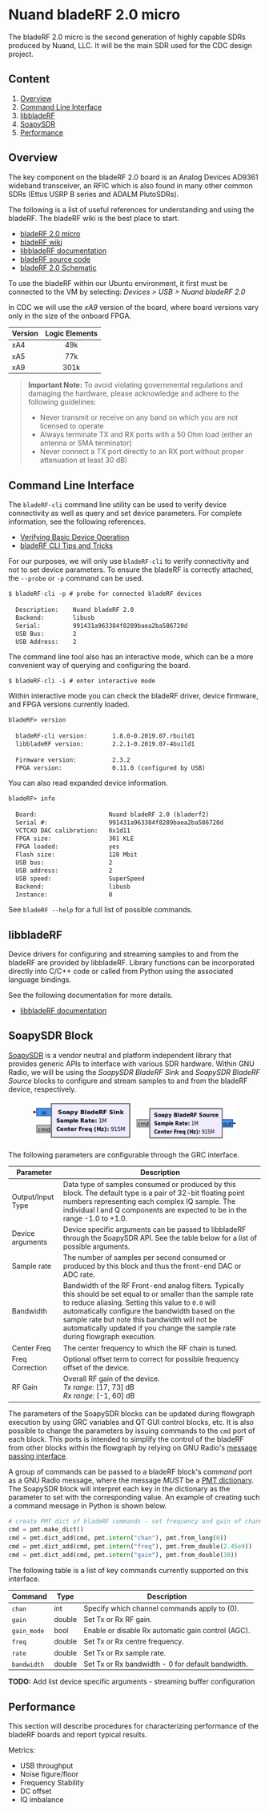 # Nuand bladeRF 2.0 micro

The bladeRF 2.0 micro is the second generation of highly capable SDRs produced
by Nuand, LLC. It will be the main SDR used for the CDC design project.

## Content

1. [Overview](#overview)  
2. [Command Line Interface](#command-line-interface)  
3. [libbladeRF](#libbladerf)
4. [SoapySDR](#soapysdr)
5. [Performance](#performance)

## Overview

The key component on the bladeRF 2.0 board is an Analog Devices AD9361 wideband
transceiver, an RFIC which is also found in many other common SDRs (Ettus
USRP B series and ADALM PlutoSDRs).

The following is a list of useful references for understanding and using the
bladeRF. The bladeRF wiki is the best place to start.

- [bladeRF 2.0 micro](https://www.nuand.com/bladerf-2-0-micro/)
- [bladeRF wiki](https://github.com/Nuand/bladeRF/wiki)
- [libbladeRF documentation](https://nuand.com/bladeRF-doc/libbladeRF/v2.2.1/)
- [bladeRF source code](https://github.com/Nuand/bladeRF)
- [bladeRF 2.0 Schematic](datasheets/bladeRF-micro.pdf)

To use the bladeRF within our Ubuntu environment, it first must be connected to
the VM by selecting: *Devices > USB > Nuand bladeRF 2.0*

In CDC we will use the *xA9* version of the board, where board versions vary
only in the size of the onboard FPGA.

<div align="center">

| Version | Logic Elements |
| ------- | :------------: |
|   xA4   |       49k      |
|   xA5   |       77k      |
|   xA9   |      301k      |

</div>

> **Important Note:** To avoid violating governmental regulations and damaging
> the hardware, please acknowledge and adhere to the following guidelines:
> - Never transmit or receive on any band on which you are not licensed to
> operate
> - Always terminate TX and RX ports with a 50 Ohm load (either an antenna or SMA
> terminator)
> - Never connect a TX port directly to an RX port without proper attenuation
> at least 30 dB)


## Command Line Interface

The `bladeRF-cli` command line utility can be used to verify device connectivity
as well as query and set device parameters. For complete information, see the
following references.

- [Verifying Basic Device Operation](https://github.com/Nuand/bladeRF/wiki/Getting-Started%3A-Verifying-Basic-Device-Operation)
- [bladeRF CLI Tips and Tricks](https://github.com/Nuand/bladeRF/wiki/bladeRF-CLI-Tips-and-Tricks)

For our purposes, we will only use `bladeRF-cli` to verify connectivity and not
to set device parameters. To ensure the bladeRF is correctly attached, the
`--probe` or `-p` command can be used.

```
$ bladeRF-cli -p # probe for connected bladeRF devices

  Description:    Nuand bladeRF 2.0
  Backend:        libusb
  Serial:         991431a963384f8289baea2ba586720d
  USB Bus:        2
  USB Address:    2
```

The command line tool also has an interactive mode, which can be a more
convenient way of querying and configuring the board.

```
$ bladeRF-cli -i # enter interactive mode
```

Within interactive mode you can check the bladeRF driver, device firmware, and
FPGA versions currently loaded.

```
bladeRF> version

  bladeRF-cli version:       1.8.0-0.2019.07.rbuild1
  libbladeRF version:        2.2.1-0.2019.07-4build1

  Firmware version:          2.3.2
  FPGA version:              0.11.0 (configured by USB)
```

You can also read expanded device information.

```
bladeRF> info

  Board:                    Nuand bladeRF 2.0 (bladerf2)
  Serial #:                 991431a963384f8289baea2ba586720d
  VCTCXO DAC calibration:   0x1d11
  FPGA size:                301 KLE
  FPGA loaded:              yes
  Flash size:               128 Mbit
  USB bus:                  2
  USB address:              2
  USB speed:                SuperSpeed
  Backend:                  libusb
  Instance:                 0
```

See `bladeRF --help` for a full list of possible commands.

## libbladeRF

Device drivers for configuring and streaming samples to and from the bladeRF
are provided by libbladeRF. Library functions can be incorporated directly into
C/C++ code or called from Python using the associated language bindings.

See the following documentation for more details.

- [libbladeRF documentation](https://nuand.com/bladeRF-doc/libbladeRF/v2.2.1/)

## SoapySDR Block

[SoapySDR](https://github.com/pothosware/SoapySDR/wiki) is a vendor neutral and
platform independent library that provides generic APIs to interface with
various SDR hardware. Within GNU Radio, we will be using the
*SoapySDR BladeRF Sink* and *SoapySDR BladeRF Source* blocks to configure and
stream samples to and from the bladeRF device, respectively.

<div align="center">

<img src="images/bladeRF_sink.png" width="200" height="80">
<img src="images/bladeRF_source.png" width="200" height="70">

</div>

<br>
The following parameters are configurable through the GRC interface.

<div align="center">

| Parameter         | Description |
| ----------------- | ----------- |
| Output/Input Type | Data type of samples consumed or produced by this block. The default type is a pair of 32-bit floating point numbers representing each complex IQ sample. The individual I and Q components are expected to be in the range -1.0 to +1.0. |
| Device arguments | Device specific arguments can be passed to libbladeRF through the SoapySDR API. See the table below for a list of possible arguments. |
| Sample rate      | The number of samples per second consumed or produced by this block and thus the front-end DAC or ADC rate. |
| Bandwidth        | Bandwidth of the RF Front-end analog filters. Typically this should be set equal to or smaller than the sample rate to reduce aliasing. Setting this value to `0.0` will automatically configure the bandwidth based on the sample rate but note this bandwidth will not be automatically updated if you change the sample rate during flowgraph execution. |
| Center Freq      | The center frequency to which the RF chain is tuned. |
| Freq Correction  | Optional offset term to correct for possible frequency offset of the device. |
| RF Gain          | Overall RF gain of the device. <br>*Tx range:* [17, 73] dB <br>*Rx range:* [-1, 60] dB |

</div>

The parameters of the SoapySDR blocks can be updated during flowgraph execution
by using GRC variables and QT GUI control blocks, etc. It is also possible to
change the parameters by issuing commands to the `cmd` port of each block. This
ports is intended to simplify the control of the bladeRF from other blocks
within the flowgraph by relying on GNU Radio's
[message passing interface](gnuradio#message-passing).

A group of commands can be passed to a bladeRF block's *command* port as a GNU
Radio message, where the message *MUST* be a
[PMT dictionary](gnuradio#polymorphic-types-pmt).
The SoapySDR block will interpret each key in the dictionary as the parameter to
set with the corresponding value. An example of creating such a command message
in Python is shown below.

```python
# create PMT dict of bladeRF commands - set frequency and gain of channel 0
cmd = pmt.make_dict()
cmd = pmt.dict_add(cmd, pmt.intern("chan"), pmt.from_long(0))
cmd = pmt.dict_add(cmd, pmt.intern("freq"), pmt.from_double(2.45e9))
cmd = pmt.dict_add(cmd, pmt.intern("gain"), pmt.from_double(30))
```

The following table is a list of key commands currently supported on this
interface.

<div align="center">

| Command     | Type   | Description                                         |
| ----------- | ------ | --------------------------------------------------- |
| `chan`      | int    | Specify which channel commands apply to (0).        |
| `gain`      | double | Set Tx or Rx RF gain.                               |
| `gain_mode` | bool   | Enable or disable Rx automatic gain control (AGC).  |
| `freq`      | double | Set Tx or Rx centre frequency.                      |
| `rate`      | double | Set Tx or Rx sample rate.                           |
| `bandwidth` | double | Set Tx or Rx bandwidth - 0 for default bandwidth.   |

</div>

**TODO:** Add list device specific arguments - streaming buffer configuration

## Performance

This section will describe procedures for characterizing performance of the
bladeRF boards and report typical results.

Metrics:
- USB throughput
- Noise figure/floor
- Frequency Stability
- DC offset
- IQ imbalance
